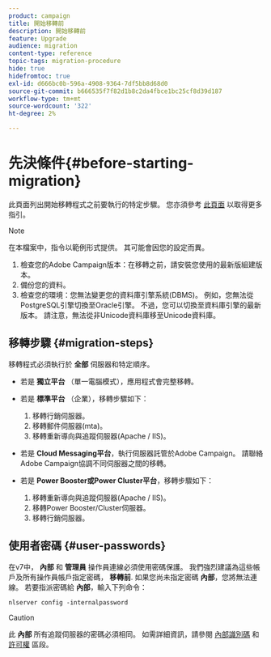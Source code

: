 ```yaml
---
product: campaign
title: 開始移轉前
description: 開始移轉前
feature: Upgrade
audience: migration
content-type: reference
topic-tags: migration-procedure
hide: true
hidefromtoc: true
exl-id: d666bc0b-596a-4908-9364-7df5bb8d68d0
source-git-commit: b666535f7f82d1b8c2da4fbce1bc25cf8d39d187
workflow-type: tm+mt
source-wordcount: '322'
ht-degree: 2%

---
```


# 先決條件{#before-starting-migration}



此頁面列出開始移轉程式之前要執行的特定步驟。 您亦須參考 [此頁面](about-migration.md) 以取得更多指引。

>[!NOTE]
>
>在本檔案中，指令以範例形式提供。 其可能會因您的設定而異。

1. 檢查您的Adobe Campaign版本：在移轉之前，請安裝您使用的最新版組建版本。
1. 備份您的資料。
1. 檢查您的環境：您無法變更您的資料庫引擎系統(DBMS)。 例如，您無法從PostgreSQL引擎切換至Oracle引擎。 不過，您可以切換至資料庫引擎的最新版本。 請注意，無法從非Unicode資料庫移至Unicode資料庫。

## 移轉步驟 {#migration-steps}

移轉程式必須執行於 **全部** 伺服器和特定順序。

* 若是 **獨立平台** （單一電腦模式），應用程式會完整移轉。
* 若是 **標準平台** （企業），移轉步驟如下：

   1. 移轉行銷伺服器。
   1. 移轉郵件伺服器(mta)。
   1. 移轉重新導向與追蹤伺服器(Apache / IIS)。

* 若是 **Cloud Messaging平台**，執行伺服器託管於Adobe Campaign。 請聯絡Adobe Campaign協調不同伺服器之間的移轉。
* 若是 **Power Booster或Power Cluster平台**，移轉步驟如下：

   1. 移轉重新導向與追蹤伺服器(Apache / IIS)。
   1. 移轉Power Booster/Cluster伺服器。
   1. 移轉行銷伺服器。

## 使用者密碼 {#user-passwords}

在v7中， **內部** 和 **管理員** 操作員連線必須使用密碼保護。 我們強烈建議為這些帳戶及所有操作員帳戶指定密碼， **移轉前**. 如果您尚未指定密碼 **內部**，您將無法連線。 若要指派密碼給 **內部**，輸入下列命令：

```
nlserver config -internalpassword
```

>[!CAUTION]
>
>此 **內部** 所有追蹤伺服器的密碼必須相同。 如需詳細資訊，請參閱 [內部識別碼](../../installation/using/configuring-campaign-server.md#internal-identifier) 和 [許可權](../../platform/using/access-management.md) 區段。
